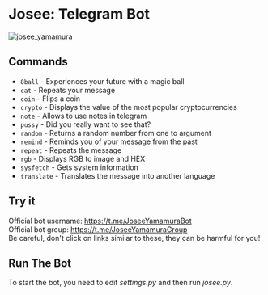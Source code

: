 # Josee: Telegram Bot

![josee_yamamura](https://wallpapercave.com/wp/wp9333917.jpg)

## Commands

- ``8ball`` - Experiences your future with a magic ball
- ``cat`` - Repeats your message
- ``coin`` - Flips a coin
- ``crypto`` - Displays the value of the most popular cryptocurrencies
- ``note`` - Allows to use notes in telegram
- ``pussy`` - Did you really want to see that?
- ``random`` - Returns a random number from one to argument
- ``remind`` - Reminds you of your message from the past
- ``repeat`` - Repeats the message
- ``rgb`` - Displays RGB to image and HEX
- ``sysfetch`` - Gets system information
- ``translate`` - Translates the message into another language

## Try it

Official bot username: <https://t.me/JoseeYamamuraBot>  
Official bot group: <https://t.me/JoseeYamamuraGroup>  
Be careful, don't click on links similar to these, they can be harmful for you!

## Run The Bot

To start the bot, you need to edit *settings.py* and then run *josee.py*.
